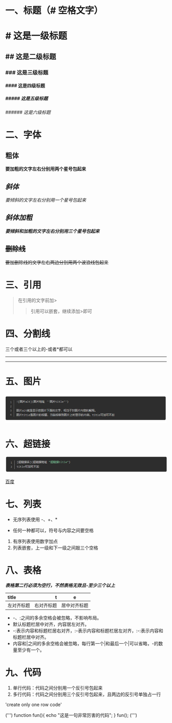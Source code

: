 # 一、标题（# 空格文字）
# # 这是一级标题
## ## 这是二级标题
### ### 这是三级标题
#### #### 这是四级标题
##### ##### 这是五级标题
###### ###### 这是六级标题

# 二、字体
## **粗体**
**要加粗的文字左右分别用两个星号包起来**
## *斜体*
*要倾斜的文字左右分别用一个星号包起来*
## ***斜体加粗***
***要倾斜和加粗的文字左右分别用三个星号包起来***
## ~~删除线~~
~~要加删除线的文字左右两边分别用两个波浪线包起来~~

# 三、引用
>在引用的文字前加>
>>引用可以嵌套，继续添加>即可

# 四、分割线
三个或者三个以上的-或者*都可以
***
-----
# 五、图片
![添加图片语法](pictures/picture.png "添加图片的语法" )

# 六、超链接
![超链接语法](pictures/p1.png)

[百度](http://baidu.com)

# 七、列表
- 无序列表使用 -、+、*
+ 任何一种都可以，符号与内容之间要空格
1. 有序列表使用数字加点
2. 列表嵌套，上一级和下一级之间敲三个空格
       
# 八、表格
***表格第二行必须为空行，不然表格无效且-至少三个以上***
 
 title|t|e
|:----|----:|:---:|
|左对齐标题|右对齐标题|居中对齐标题|
- -、:之间的多余空格会被忽略，不影响布局。
- 默认标题栏居中对齐，内容居左对齐。
- -:表示内容和标题栏居右对齐，:-表示内容和标题栏居左对齐，:-:表示内容和标题栏居中对齐。
- 内容和|之间的多余空格会被忽略，每行第一个|和最后一个|可以省略，-的数量至少有一个。

# 九、代码
1. 单行代码：代码之间分别用一个反引号包起来
2. 多行代码：代码之间分别用三个反引号包起来，且两边的反引号单独占一行

 'create only one row  code'
   
(''')
  function fun(){
           echo "这是一句非常厉害的代码";
  }
  fun();
(''')


 





